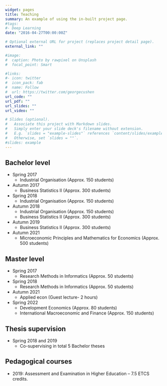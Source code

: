 ```yaml
---
widget: pages
title: Teaching
summary: An example of using the in-built project page.
#tags:
#- Deep Learning
date: "2016-04-27T00:00:00Z"

# Optional external URL for project (replaces project detail page).
external_link: ""

#image:
#  caption: Photo by rawpixel on Unsplash
#  focal_point: Smart

#links:
#- icon: twitter
#  icon_pack: fab
#  name: Follow
#  url: https://twitter.com/georgecushen
url_code: ""
url_pdf: ""
url_slides: ""
url_video: ""

# Slides (optional).
#   Associate this project with Markdown slides.
#   Simply enter your slide deck's filename without extension.
#   E.g. `slides = "example-slides"` references `content/slides/example-slides.md`.
#   Otherwise, set `slides = ""`.
#slides: example
---
```

## Bachelor level
- Spring 2017
  - Industrial Organisation (Approx. 150 students)
- Autumn 2017
  - Business Statistics II (Approx. 300 students)  
- Spring 2018
  - Industrial Organisation (Approx. 150 students)
- Autumn 2018
  - Industrial Organisation (Approx. 150 students)
  - Business Statistics II (Approx. 300 students)
- Autumn 2019
  - Business Statistics II (Approx. 300 students)
- Autumn 2021
  - Microeconomic Principles and Mathematics for Economics (Approx. 500 students)
## Master level
- Spring 2017
  - Research Methods in Informatics (Approx. 50 students)
- Spring 2018
    - Research Methods in Informatics (Approx. 50 students)
- Autumn 2021
  - Applied econ (Guest lecture- 2 hours)
- Spring 2022
  - Development Economics (Approx. 80 students)
  - International Macroeconomic and Finance (Approx. 150 students)
## Thesis supervision
- Spring 2018 and 2019
  - Co-supervising in total 5 Bachelor theses
## Pedagogical courses

- 2019: Assessment and Examination in Higher Education – 7.5 ETCS credits.
